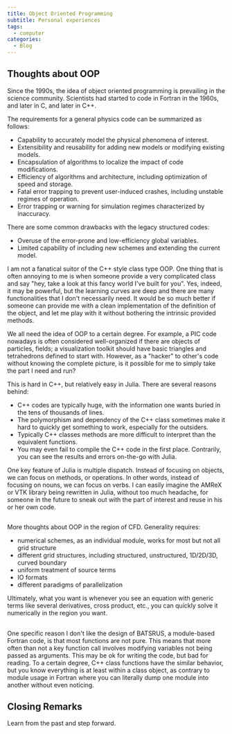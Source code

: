 ```yaml
---
title: Object Oriented Programming
subtitle: Personal experiences
tags:
  - computer
categories:
  - Blog
---
```


## Thoughts about OOP

Since the 1990s, the idea of object oriented programming is prevailing in the science community. Scientists had started to code in Fortran in the 1960s, and later in C, and later in C++.

The requirements for a general physics code can be summarized as follows:
* Capability to accurately model the physical phenomena of interest.
* Extensibility and reusability for adding new models or modifying existing models.
* Encapsulation of algorithms to localize the impact of code modifications.
* Efficiency of algorithms and architecture, including optimization of speed and storage.
* Fatal error trapping to prevent user-induced crashes, including unstable regimes of operation.
* Error trapping or warning for simulation regimes characterized by inaccuracy.

There are some common drawbacks with the legacy structured codes:
* Overuse of the error-prone and low-efficiency global variables.
* Limited capability of including new schemes and extending the current model.

I am not a fanatical suitor of the C++ style class type OOP. One thing that is often annoying to me is when someone provide a very complicated class and say "hey, take a look at this fancy world I've built for you". Yes, indeed, it may be powerful, but the learning curves are deep and there are many functionalities that I don't necessarily need. It would be so much better if someone can provide me with a clean implementation of the definition of the object, and let me play with it without bothering the intrinsic provided methods.

We all need the idea of OOP to a certain degree. For example, a PIC code nowadays is often considered well-organized if there are objects of particles, fields; a visualization toolkit should have basic triangles and tetrahedrons defined to start with. However, as a "hacker" to other's code without knowing the complete picture, is it possible for me to simply take the part I need and run?

This is hard in C++, but relatively easy in Julia. There are several reasons behind:
* C++ codes are typically huge, with the information one wants buried in the tens of thousands of lines.
* The polymorphism and dependency of the C++ class sometimes make it hard to quickly get something to work, especially for the outsiders.
* Typically C++ classes methods are more difficult to interpret than the equivalent functions.
* You may even fail to compile the C++ code in the first place. Contrarily, you can see the results and errors on-the-go with Julia.

One key feature of Julia is multiple dispatch. Instead of focusing on objects, we can focus on methods, or operations. In other words, instead of focusing on nouns, we can focus on verbs.
I can easily imagine the AMReX or VTK library being rewritten in Julia, without too much headache, for someone in the future to sneak out with the part of interest and reuse in his or her own code.

##

More thoughts about OOP in the region of CFD. Generality requires:
* numerical schemes, as an individual module, works for most but not all grid structure
* different grid structures, including structured, unstructured, 1D/2D/3D, curved boundary
* uniform treatment of source terms
* IO formats
* different paradigms of parallelization

Ultimately, what you want is whenever you see an equation with generic terms like several derivatives, cross product, etc., you can quickly solve it numerically in the region you want.

##

One specific reason I don't like the design of BATSRUS, a module-based Fortran code, is that most functions are not pure. This means that more often than not a key function call involves modifying variables not being passed as arguments. This may be ok for writing the code, but bad for reading. To a certain degree, C++ class functions have the similar behavior, but you know everything is at least within a class object, as contrary to module usage in Fortran where you can literally dump one module into another without even noticing.

## Closing Remarks

Learn from the past and step forward.
